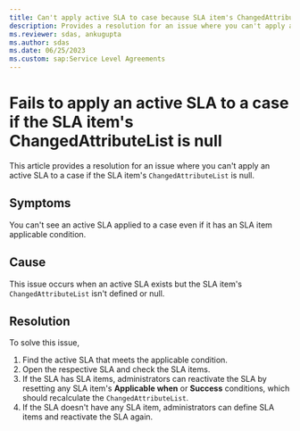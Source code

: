 ```yaml
---
title: Can't apply active SLA to case because SLA item's ChangedAttributeList is null
description: Provides a resolution for an issue where you can't apply an active SLA to a case if the SLA item's ChangedAttributeList is null.
ms.reviewer: sdas, ankugupta
ms.author: sdas
ms.date: 06/25/2023
ms.custom: sap:Service Level Agreements
---
```

# Fails to apply an active SLA to a case if the SLA item's ChangedAttributeList is null

This article provides a resolution for an issue where you can't apply an active SLA to a case if the SLA item's `ChangedAttributeList` is null.

## Symptoms

You can't see an active SLA applied to a case even if it has an SLA item applicable condition.

## Cause

This issue occurs when an active SLA exists but the SLA item's `ChangedAttributeList` isn't defined or null.

## Resolution

To solve this issue, 

1. Find the active SLA that meets the applicable condition.
2. Open the respective SLA and check the SLA items. 
3. If the SLA has SLA items, administrators can reactivate the SLA by resetting any SLA item's **Applicable when** or **Success** conditions, which should recalculate the `ChangedAttributeList`.
4. If the SLA doesn't have any SLA item, administrators can define SLA items and reactivate the SLA again.
